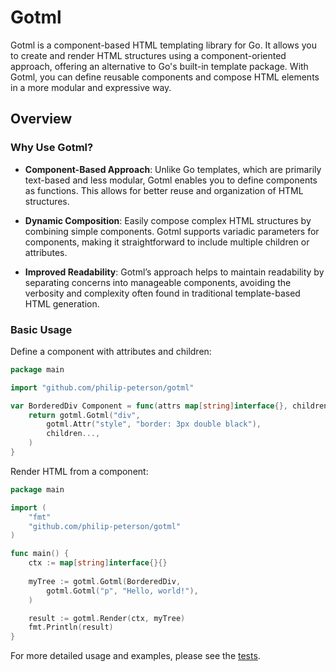 # Gotml

Gotml is a component-based HTML templating library for Go. It allows you to create and render HTML structures using a component-oriented approach, offering an alternative to Go's built-in template package. With Gotml, you can define reusable components and compose HTML elements in a more modular and expressive way.

## Overview

### Why Use Gotml?

- **Component-Based Approach**: Unlike Go templates, which are primarily text-based and less modular, Gotml enables you to define components as functions. This allows for better reuse and organization of HTML structures.

- **Dynamic Composition**: Easily compose complex HTML structures by combining simple components. Gotml supports variadic parameters for components, making it straightforward to include multiple children or attributes.

- **Improved Readability**: Gotml’s approach helps to maintain readability by separating concerns into manageable components, avoiding the verbosity and complexity often found in traditional template-based HTML generation.

### Basic Usage

Define a component with attributes and children:

```go
package main

import "github.com/philip-peterson/gotml"

var BorderedDiv Component = func(attrs map[string]interface{}, children ...gotml.GotmlTree) gotml.GotmlTree {
    return gotml.Gotml("div",
        gotml.Attr("style", "border: 3px double black"),
        children...,
    )
}
```

Render HTML from a component:

```go
package main

import (
    "fmt"
    "github.com/philip-peterson/gotml"
)

func main() {
    ctx := map[string]interface{}{}
    
    myTree := gotml.Gotml(BorderedDiv,
        gotml.Gotml("p", "Hello, world!"),
    )

    result := gotml.Render(ctx, myTree)
    fmt.Println(result)
}
```

For more detailed usage and examples, please see the [tests](#main_test.go).